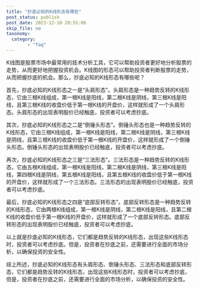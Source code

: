 ```yaml
---
title: "抄底必知的K线形态有哪些"
post_status: publish
post_date: 2023-12-10 20:55:08
skip_file: no
taxonomy:
  category:
        - "faq"
---
```


K线图是股票市场中最常用的技术分析工具，它可以帮助投资者更好地分析股票的走势，从而更好地把握投资机会。K线图的形态可以帮助投资者判断股票的走势，从而把握抄底的机会。那么，抄底必知的K线形态有哪些呢？

首先，抄底必知的K线形态之一是“头肩形态”。头肩形态是一种趋势反转的K线形态，它由三根K线组成，第一根K线是阳线，第二根K线是阴线，第三根K线是阳线，且第三根K线的收盘价低于第一根K线的开盘价，这样就形成了一个头肩形态。头肩形态的出现表明股价已经触底，投资者可以考虑抄底。

其次，抄底必知的K线形态之二是“倒锤头形态”。倒锤头形态也是一种趋势反转的K线形态，它由三根K线组成，第一根K线是阳线，第二根K线是阴线，第三根K线是阴线，且第三根K线的收盘价低于第一根K线的开盘价，这样就形成了一个倒锤头形态。倒锤头形态的出现表明股价已经触底，投资者可以考虑抄底。

再次，抄底必知的K线形态之三是“三法形态”。三法形态是一种趋势反转的K线形态，它由五根K线组成，第一根K线是阳线，第二根K线是阴线，第三根K线是阳线，第四根K线是阴线，第五根K线是阳线，且第五根K线的收盘价低于第一根K线的开盘价，这样就形成了一个三法形态。三法形态的出现表明股价已经触底，投资者可以考虑抄底。

最后，抄底必知的K线形态之四是“底部反转形态”。底部反转形态是一种趋势反转的K线形态，它由两根K线组成，第一根K线是阴线，第二根K线是阳线，且第二根K线的收盘价低于第一根K线的开盘价，这样就形成了一个底部反转形态。底部反转形态的出现表明股价已经触底，投资者可以考虑抄底。

以上就是抄底必知的K线形态，它们都是趋势反转的K线形态，出现这些K线形态时，投资者可以考虑抄底。但是，投资者在抄底之前，还需要进行全面的市场分析，以确保投资的安全性。

综上所述，抄底必知的K线形态有头肩形态、倒锤头形态、三法形态和底部反转形态，它们都是趋势反转的K线形态，出现这些K线形态时，投资者可以考虑抄底，但是，投资者在抄底之前，还需要进行全面的市场分析，以确保投资的安全性。
